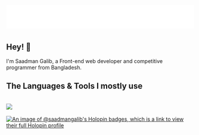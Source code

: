 <h1 align="center">
  <img src="./name.svg" alt="Saadman Galib" />
</h1>

## Hey! 👋

I'm Saadman Galib,  a Front-end web developer and competitive programmer from Bangladesh.
<br>

## The Languages & Tools I mostly use

<br>
  <img src="https://skillicons.dev/icons?i=html,css,git,py,github,js,react,tailwind,vite,vscode,vue" />
<!-- <p align="center"> -->
<!--   <img src="https://media3.giphy.com/media/ln7z2eWriiQAllfVcn/200w.webp" width="100">
  <img src="https://i.giphy.com/media/LMt9638dO8dftAjtco/200.webp" width="100">
  <img src="https://i.giphy.com/media/eNAsjO55tPbgaor7ma/200w.webp" width="100">
  <img src="https://i.giphy.com/media/VgGthkhUvGgOit7Y9i/200.webp" width="100">
  <img src="https://i.giphy.com/media/KzJkzjggfGN5Py6nkT/200.webp" width="100">
  <img src="https://i.giphy.com/media/IdyAQJVN2kVPNUrojM/200.webp" width="100"> -->
<!--   <br> -->
<!--   <img src="https://little.kylerconway.com/images/golang-what.gif" width="300"> -->
 
<!-- </p> -->


<!-- <details>

<summary>⚡️ More about my coding life</summary>
<br><br>
<div width="100%" align="center">
<img align="center" src="https://github-profile-trophy.vercel.app/?username=saadman-galib&theme=nord&column=7)](https://github.com/ryo-ma/github-profile-trophy" alt="trophy">
<br><br>
  <img align="center" src="https://github-readme-stats.vercel.app/api/top-langs/?username=saadman-galib&layout=compact&theme=nord" alt="Top Langs">
  <br><br>
  <img align="center" src="https://github-readme-stats.vercel.app/api?username=saadman-galib&theme=nord&show_icons=true" alt="Saadman Galib's github stats">
    <br><br>
  <img align="center" src="https://activity-graph.herokuapp.com/graph?username=saadman-galib&bg_color=2d3440&color=ffffff&line=7390ac&point=87bfcf&area=true&hide_border=true" alt="Ashutosh's github activity graph">
</div>
</details> -->

[![An image of @saadmangalib's Holopin badges, which is a link to view their full Holopin profile](https://holopin.me/saadmangalib)](https://holopin.io/@saadmangalib)
